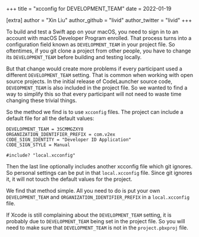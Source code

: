 +++
title = "xcconfig for DEVELOPMENT_TEAM"
date = 2022-01-19

[extra]
author = "Xin Liu"
author_github = "livid"
author_twitter = "livid"
+++

To build and test a Swift app on your macOS, you need to sign in to an account with macOS Developer Program enrolled. That process turns into a configuration field known as `DEVELOPMENT_TEAM` in your project file. So oftentimes, if you git clone a project from other people, you have to change its `DEVELOPMENT_TEAM` before building and testing locally.

But that change would create more problems if every participant used a different `DEVELOPMENT_TEAM` setting. That is common when working with open source projects. In the initial release of CodeLauncher source code, `DEVEOPMENT_TEAM` is also included in the project file. So we wanted to find a way to simplify this so that every participant will not need to waste time changing these trivial things.

So the method we find is to use `xcconfig` files. The project can include a default file for all the default values:

```
DEVELOPMENT_TEAM = 3SCMMGZXY8
ORGANIZATION_IDENTIFIER_PREFIX = com.v2ex
CODE_SIGN_IDENTITY = "Developer ID Application"
CODE_SIGN_STYLE = Manual

#include? "local.xcconfig"
```

Then the last line optionally includes another xcconfig file which git ignores. So personal settings can be put in that `local.xcconfig` file. Since git ignores it, it will not touch the default values for the project.

We find that method simple. All you need to do is put your own `DEVELOPMENT_TEAM` and `ORGANIZATION_IDENTIFIER_PREFIX` in a `local.xcconfig` file.

If Xcode is still complaining about the `DEVELOPMENT_TEAM` setting, it is probably due to `DEVELOPMENT_TEAM` being set in the project file. So you will need to make sure that `DEVELOPMENT_TEAM` is not in the `project.pbxproj` file.